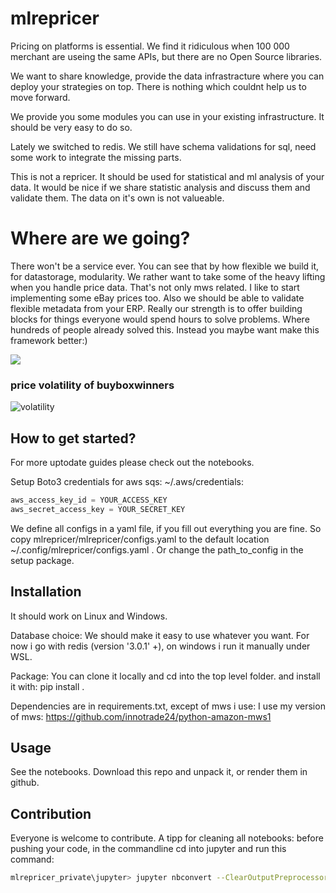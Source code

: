 # mlrepricer

Pricing on platforms is essential.
We find it ridiculous when 100 000 merchant are useing the same APIs, but there are no Open Source libraries.

We want to share knowledge, provide the data infrastracture where you can deploy your strategies on top.
There is nothing which couldnt help us to move forward.


We provide you some modules you can use in your existing infrastructure.
It should be very easy to do so.

Lately we switched to redis.
We still have schema validations for sql, need some work to integrate the missing parts.

This is not a repricer. It should be used for statistical and ml analysis of your data.
It would be nice if we share statistic analysis and discuss them and validate them.
The data on it's own is not valueable.

# Where are we going?
There won't be a service ever. You can see that by how flexible we build it, for datastorage, modularity.
We rather want to take some of the heavy lifting when you handle price data.
That's not only mws related. I like to start implementing some eBay prices too.
Also we should be able to validate flexible metadata from your ERP.
Really our strength is to offer building blocks for things everyone would spend hours to solve problems.
Where hundreds of people already solved this.
Instead you maybe want make this framework better:)

![](https://innotrade24.com/index.php/s/f8y4opak4BKes3J/preview)

### price volatility of buyboxwinners

![volatility](https://innotrade24.com/index.php/s/RR9WWwGgFJGXjTL/preview)

## How to get started?
For more uptodate guides please check out the notebooks.

Setup Boto3 credentials for aws sqs:
~/.aws/credentials:
```python
aws_access_key_id = YOUR_ACCESS_KEY
aws_secret_access_key = YOUR_SECRET_KEY
```

We define all configs in a yaml file, if you fill out everything you are fine.
So copy mlrepricer/mlrepricer/configs.yaml to the default location ~/.config/mlrepricer/configs.yaml .
Or change the path_to_config in the setup package.

## Installation
It should work on Linux and Windows.

Database choice: We should make it easy to use whatever you want.
For now i go with redis (version '3.0.1' +), on windows i run it manually under WSL.

Package:
You can clone it locally and cd into the top level folder.
and install it with: pip install .

Dependencies are in requirements.txt, except of mws i use:
I use my version of mws: https://github.com/innotrade24/python-amazon-mws1

## Usage
See the notebooks. Download this repo and unpack it, or render them in github.

## Contribution
Everyone is welcome to contribute.
A tipp for cleaning all notebooks: before pushing your code, in the commandline cd into jupyter and run this command:
```bash
mlrepricer_private\jupyter> jupyter nbconvert --ClearOutputPreprocessor.enabled=True --inplace **.ipynb
```
